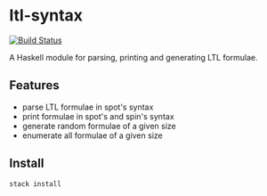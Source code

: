 ltl-syntax
==========
[![Build Status](https://travis-ci.org/44534/ltl-syntax.svg?branch=master)](https://travis-ci.org/44534/ltl-syntax)

A Haskell module for parsing, printing and generating LTL formulae.

Features
--------
* parse LTL formulae in spot's syntax
* print formulae in spot's and spin's syntax
* generate random formulae of a given size
* enumerate all formulae of a given size

Install
-------
```
stack install
```
